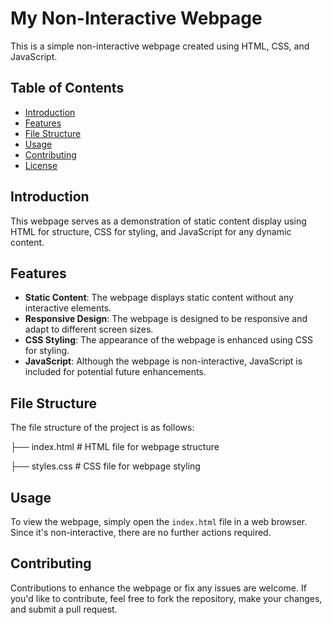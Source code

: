 # My Non-Interactive Webpage

This is a simple non-interactive webpage created using HTML, CSS, and JavaScript.

## Table of Contents

- [Introduction](#introduction)
- [Features](#features)
- [File Structure](#file-structure)
- [Usage](#usage)
- [Contributing](#contributing)
- [License](#license)

## Introduction

This webpage serves as a demonstration of static content display using HTML for structure, CSS for styling, and JavaScript for any dynamic content.

## Features

- **Static Content**: The webpage displays static content without any interactive elements.
- **Responsive Design**: The webpage is designed to be responsive and adapt to different screen sizes.
- **CSS Styling**: The appearance of the webpage is enhanced using CSS for styling.
- **JavaScript**: Although the webpage is non-interactive, JavaScript is included for potential future enhancements.

## File Structure

The file structure of the project is as follows:

├── index.html # HTML file for webpage structure

├── styles.css # CSS file for webpage styling



## Usage

To view the webpage, simply open the `index.html` file in a web browser. Since it's non-interactive, there are no further actions required.

## Contributing

Contributions to enhance the webpage or fix any issues are welcome. If you'd like to contribute, feel free to fork the repository, make your changes, and submit a pull request.


